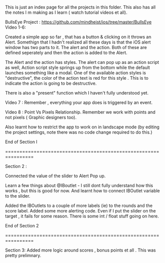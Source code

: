 This is just an index page for all the projects in this folder. This also has all the notes I m making as I learn ( watch tutorial videos et all). 



BullsEye Project : https://github.com/mindheist/ios/tree/master/BullsEye
Video 1-6:

Created a simple app so far , that has a button & clicking on it throws an Alert. Somethign that I hadn't realized all these days is that the iOS alert window has two parts to it. The alert and the action. Both of these are defined seperately and then the action is added to the Alert. 

The Alert and the action has styles. The alert can pop up as an action script as well, Action script style springs up from the bottom while the default launches something like a modal. One of the available action styles is "destructive", the color of the action text is red for this style . This is to indicate the action is going to be destructive.

There is also a "present" function which I haven't fully understood yet.

Video 7 : Remember , everything your app does is triggered by an event.

Video 8 : Point Vs Pixels Relationship. Remember we work with points and not pixels ( Graphic designers too).

Also learnt how to restrict the app to work on in landscape mode (by editing the project settings, note there was no code change required to do this.)


End of Section I

================================================================

Section 2 :

Connected the value of the slider to Alert Pop up.

Learn a few things about @IBoutlet - I still dont fully understand how this works , but this is good for now. And learnt how to connect IBOutlet variable to the slider.

Added the IBOutlets to a couple of more labels (ie) to the rounds and the score label. Added some more alerting code. Even if I put the slider on the target , it fails for some reason. There is some int / float stuff going on here.

End of Section 2

================================================================

Section 3: Added more logic around scores , bonus points et all . This was pretty prelimnary.